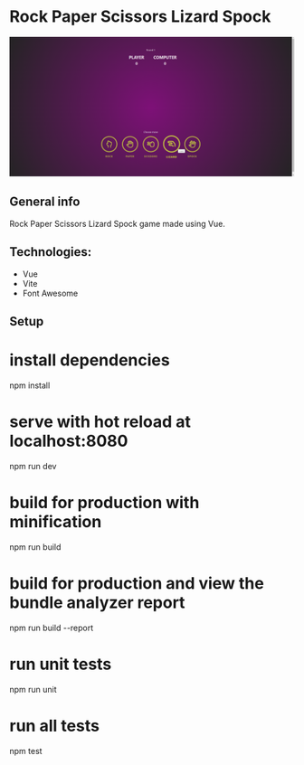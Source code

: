 # Rock Paper Scissors Lizard Spock

![App demo](https://raw.githubusercontent.com/kvvasuu/rock-paper-scissors-lizard-spock/main/public/demo.png "App demo")

## General info

Rock Paper Scissors Lizard Spock game made using Vue.

## Technologies:

- Vue
- Vite
- Font Awesome

## Setup

# install dependencies

npm install

# serve with hot reload at localhost:8080

npm run dev

# build for production with minification

npm run build

# build for production and view the bundle analyzer report

npm run build --report

# run unit tests

npm run unit

# run all tests

npm test

```

